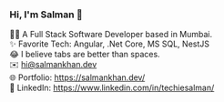 ### Hi, I'm Salman 👋 <br />

👨‍💻 A Full Stack Software Developer based in Mumbai.  <br />
✨ Favorite Tech: Angular, .Net Core, MS SQL, NestJS  <br />
😂 I believe tabs are better than spaces.  <br />
✉️ hi@salmankhan.dev  <br />
🌐 Portfolio: https://salmankhan.dev/   <br />
💼 LinkedIn: https://www.linkedin.com/in/techiesalman/
